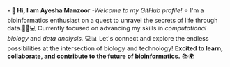 **- 👋 Hi, I am Ayesha Manzoor**
_-Welcome to my GitHub profile!_ ⭐
 I'm a bioinformatics enthusiast on a quest to unravel the secrets of life through data.🧪🔬💻
 Currently focused on advancing my skills in _computational biology_ and _data analysis._ 💻📊
 Let's connect and explore the endless possibilities at the intersection of biology and technology!
 **Excited to learn, collaborate, and contribute to the future of bioinformatics.** 📚🌍
